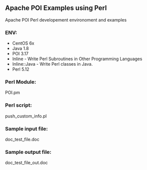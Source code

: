 ## Apache POI Examples using Perl
Apache POI Perl developement environoment and examples

### ENV:
* CentOS 6x
* Java 1.8
* POI 3.17
* Inline - Write Perl Subroutines in Other Programming Languages  
* Inline::Java - Write Perl classes in Java.  
* Perl 5.12

### Perl Module:
POI.pm

### Perl script:
push_custom_info.pl

### Sample input file:
doc_test_file.doc

### Sample output file:
doc_test_file_out.doc
